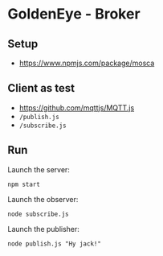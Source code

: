 # GoldenEye - Broker

## Setup

- https://www.npmjs.com/package/mosca

## Client as test

- https://github.com/mqttjs/MQTT.js
- `/publish.js`
- `/subscribe.js`

## Run

Launch the server:

```
npm start
```

Launch the observer:

```
node subscribe.js
```

Launch the publisher:

```
node publish.js "Hy jack!"
```
